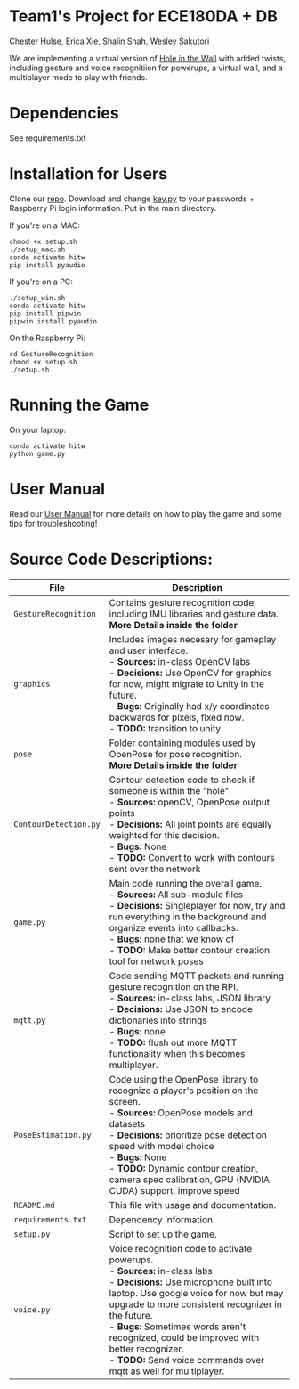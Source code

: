 # Team1's Project for ECE180DA + DB
Chester Hulse, Erica Xie, Shalin Shah, Wesley Sakutori

We are implementing a virtual version of [Hole in the Wall](https://www.youtube.com/watch?v=sHpKiX87X2c) with added twists, including gesture and voice recognitiion for powerups, a virtual wall, and a multiplayer mode to play with friends.

# Dependencies 
See requirements.txt

# Installation for Users
Clone our [repo](https://github.com/180D-FW-2020/Team1). 
Download and change [key.py](https://drive.google.com/file/d/1E3bpf4huUrUgIFHYl_1z13nRmQvIFrkn/view?usp=sharing) to your passwords + Raspberry Pi login information. Put in the main directory. 

If you're on a MAC: 
```
chmod +x setup.sh 
./setup_mac.sh
conda activate hitw
pip install pyaudio
```
If you're on a PC:  
 
```
./setup_win.sh
conda activate hitw
pip install pipwin 
pipwin install pyaudio
```
On the Raspberry Pi:
```
cd GestureRecognition 
chmod +x setup.sh
./setup.sh
```

# Running the Game
On your laptop:
```
conda activate hitw
python game.py
```

# User Manual 
Read our [User Manual](https://docs.google.com/document/d/1mSSGqndTtNvM9dn26AQYYy9mmHIH6x1cDG8x9IvnCus/edit?usp=sharing) for more details on how to play the game and some tips for troubleshooting! 

# Source Code Descriptions:
| File | Description |
| --- | --- |
| `GestureRecognition` | Contains gesture recognition code, including IMU libraries and gesture data.<br> **More Details inside the folder**
| `graphics` | Includes images necesary for gameplay and user interface.<br> - **Sources:** in-class OpenCV labs<br> - **Decisions:** Use OpenCV for graphics for now, might migrate to Unity in the future. <br> - **Bugs:** Originally had x/y coordinates backwards for pixels, fixed now. <br> - **TODO:** transition to unity|
| `pose` | Folder containing modules used by OpenPose for pose recognition.<br>**More Details inside the folder**
| `ContourDetection.py` | Contour detection code to check if someone is within the "hole".<br> - **Sources:** openCV, OpenPose output points<br> - **Decisions:** All joint points are equally weighted for this decision.  <br> - **Bugs:** None<br> - **TODO:** Convert to work with contours sent over the network|
| `game.py` | Main code running the overall game.<br> - **Sources:** All sub-module files<br> - **Decisions:** Singleplayer for now, try and run everything in the background and organize events into callbacks. <br> - **Bugs:** none that we know of <br> - **TODO:** Make better contour creation tool for network poses|
| `mqtt.py` | Code sending MQTT packets and running gesture recognition on the RPI.<br> - **Sources:** in-class labs, JSON library<br> - **Decisions:** Use JSON to encode dictionaries into strings <br> - **Bugs:** none <br> - **TODO:** flush out more MQTT functionality when this becomes multiplayer.|
| `PoseEstimation.py` | Code using the OpenPose library to recognize a player's position on the screen.<br> - **Sources:** OpenPose models and datasets<br> - **Decisions:** prioritize pose detection speed with model choice <br> - **Bugs:** None<br> - **TODO:** Dynamic contour creation, camera spec calibration, GPU (NVIDIA CUDA) support, improve speed|
| `README.md` | This file with usage and documentation. |
| `requirements.txt` | Dependency information. |
| `setup.py` | Script to set up the game. |
| `voice.py` | Voice recognition code to activate powerups.<br> - **Sources:** in-class labs<br> - **Decisions:** Use microphone built into laptop. Use google voice for now but may upgrade to more consistent recognizer in the future. <br> - **Bugs:** Sometimes words aren't recognized, could be improved with better recognizer. <br> - **TODO:** Send voice commands over mqtt as well for multiplayer.|
